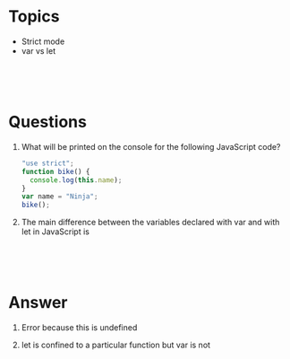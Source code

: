 # Topics

- Strict mode
- var vs let

&nbsp;

&nbsp;

# Questions

1. What will be printed on the console for the following JavaScript code?

   ```js
   "use strict";
   function bike() {
     console.log(this.name);
   }
   var name = "Ninja";
   bike();
   ```

2. The main difference between the variables declared with var and with let in JavaScript is

&nbsp;

&nbsp;

# Answer

1. Error because this is undefined

2. let is confined to a particular function but var is not
